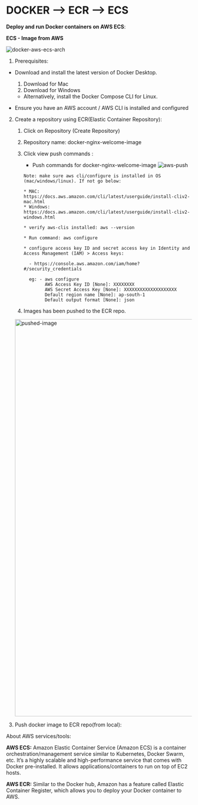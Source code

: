 # DOCKER --> ECR --> ECS

**Deploy and run Docker containers on AWS ECS**:

**ECS - Image from AWS**

![docker-aws-ecs-arch](https://user-images.githubusercontent.com/2525741/124363214-a09f6c00-dc57-11eb-91a6-6f1e365df8f9.png)

1. Prerequisites:

  * Download and install the latest version of Docker Desktop.
  
      1. Download for Mac
      2. Download for Windows
      
      * Alternatively, install the Docker Compose CLI for Linux.
        
  * Ensure you have an AWS account / AWS CLI is installed and configured
  
  

2. Create a repository using ECR(Elastic Container Repository):
    
    1. Click on Repository (Create Repository)
    
    2. Repository name: docker-nginx-welcome-image
    
    3. Click view push commands :
    
          * Push commands for docker-nginx-welcome-image
           ![aws-push](https://user-images.githubusercontent.com/2525741/124391731-a0fb3e00-dd0f-11eb-9719-9f7eba7d8f6e.png)
     
           
           Note: make sure aws cli/configure is installed in OS (mac/windows/linux). If not go below:
           
           * MAC: https://docs.aws.amazon.com/cli/latest/userguide/install-cliv2-mac.html
           * Windows: https://docs.aws.amazon.com/cli/latest/userguide/install-cliv2-windows.html
           
           * verify aws-clis installed: aws --version
           
           * Run command: aws configure
           
           * configure access key ID and secret access key in Identity and Access Management (IAM) > Access keys:
            
             - https://console.aws.amazon.com/iam/home?#/security_credentials
             
             eg: - aws configure
                   AWS Access Key ID [None]: XXXXXXXX
                   AWS Secret Access Key [None]: XXXXXXXXXXXXXXXXXXXX
                   Default region name [None]: ap-south-1
                   Default output format [None]: json
          
    4. Images has been pushed to the ECR repo.
          
      <img width="1076" alt="pushed-image" src="https://user-images.githubusercontent.com/2525741/124391746-b1abb400-dd0f-11eb-90af-d9a1917e2dd8.png">

3. Push docker image to ECR repo(from local):
  
    <!-- comming soon --->
  
About AWS services/tools:    
 
   **AWS ECS:**  Amazon Elastic Container Service (Amazon ECS) is a container orchestration/management service similar to Kubernetes, Docker Swarm, etc. 
 It’s a highly scalable and high-performance service that comes with Docker pre-installed. 
 It allows applications/containers to run on top of EC2 hosts.
 
   **AWS ECR:** Similar to the Docker hub, Amazon has a feature called Elastic Container Register, which allows you to deploy your Docker container to AWS. 
 
